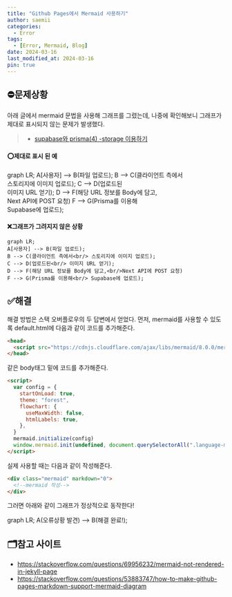 ```yaml
---
title: "Github Pages에서 Mermaid 사용하기"
author: saemii
categories:
  - Error
tags:
  - [Error, Mermaid, Blog]
date: 2024-03-16
last_modified_at: 2024-03-16
pin: true
---
```


## ⛔문제상황

아래 글에서 mermaid 문법을 사용해 그래프를 그렸는데, 나중에 확인해보니 그래프가 제대로 표시되지 않는 문제가 발생했다.

> - [supabase와 prisma(4) -storage 이용하기](https://saemii-24.github.io/posts/supabase-4/)

#### ⭕제대로 표시 된 예

<div class="mermaid" markdown="0" >
graph LR;
A[사용자] --> B(파일 업로드);
B --> C(클라이언트 측에서<br/> 스토리지에 이미지 업로드);
C --> D(업로드된<br/> 이미지 URL 얻기);
D --> F(해당 URL 정보를 Body에 담고,<br/>Next API에 POST 요청)
F --> G(Prisma를 이용해<br/> Supabase에 업로드);
</div>

#### ❌그래프가 그려지지 않은 상황

```
graph LR;
A[사용자] --> B(파일 업로드);
B --> C(클라이언트 측에서<br/> 스토리지에 이미지 업로드);
C --> D(업로드된<br/> 이미지 URL 얻기);
D --> F(해당 URL 정보를 Body에 담고,<br/>Next API에 POST 요청)
F --> G(Prisma를 이용해<br/> Supabase에 업로드);
```

## ✅해결

해결 방법은 스택 오버플로우의 두 답변에서 얻었다.
먼저, mermaid를 사용할 수 있도록 default.html에 다음과 같이 코드를 추가해준다.

```html
<head>
  <script src="https://cdnjs.cloudflare.com/ajax/libs/mermaid/8.0.0/mermaid.min.js"></script>
</head>
```

같은 body태그 밑에 코드를 추가해준다.

```html
<script>
  var config = {
    startOnLoad: true,
    theme: "forest",
    flowchart: {
      useMaxWidth: false,
      htmlLabels: true,
    },
  }
  mermaid.initialize(config)
  window.mermaid.init(undefined, document.querySelectorAll(".language-mermaid"))
</script>
```

실제 사용할 때는 다음과 같이 작성해준다.

```html
<div class="mermaid" markdown="0">
  <!--mermaid 작성-->
</div>
```

그러면 아래와 같이 그래프가 정상적으로 동작한다!

<div class="mermaid" markdown="0" >
graph LR;
A(오류상황 발견) --> B(해결 완료!);
</div>

## 🗂️참고 사이트

- <https://stackoverflow.com/questions/69956232/mermaid-not-rendered-in-jekyll-page>
- <https://stackoverflow.com/questions/53883747/how-to-make-github-pages-markdown-support-mermaid-diagram>
